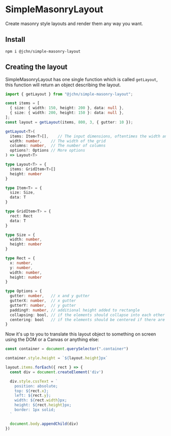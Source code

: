 # SimpleMasonryLayout

Create masonry style layouts and render them any way you want.

## Install

`npm i @jchn/simple-masonry-layout`

## Creating the layout

SimpleMasonryLayout has one single function which is called `getLayout`, this function will return an object describing the layout.

```ts
import { getLayout } from "@jchn/simple-masonry-layout";

const items = [
  { size: { width: 150, height: 200 }, data: null },
  { size: { width: 200, height: 150 }: data: null },
];
const layout = getLayout(items, 800, 3, { gutter: 10 });
```

```ts
getLayout<T>(
  items: Item<T>[],    // The input dimensions, oftentimes the width and height of an image
  width: number,    // The width of the grid
  columns: number,  // The number of columns
  options?: Options // More options
) => Layout<T>

type Layout<T> = {
  items: GridItem<T>[]
  height: number
}

type Item<T> = {
  size: Size,
  data: T
}

type GridItem<T> = {
  rect: Rect
  data: T
}

type Size = {
  width: number,
  height: number
}

type Rect = {
  x: number,
  y: number,
  width: number,
  height: number
}

type Options = {
  gutter: number,   // x and y gutter
  gutterX: number,  // x gutter
  gutterY: number,  // y gutter
  paddingY: number, // additional height added to rectangle
  collapsing: bool, // if the elements should collapse into each other
  centering: bool   // if the elements should be centered if there are less items then columns
}
```

Now it's up to you to translate this layout object to something on screen using the DOM or a Canvas or anything else:

```ts
const container = document.querySelector(".container")

container.style.height = `${layout.height}px`

layout.items.forEach({ rect } => {
  const div = document.createElement('div')

  div.style.cssText = `
    position: absolute;
    top: ${rect.x};
    left: ${rect.y};
    width: ${rect.width}px;
    height: ${rect.height}px;
    border: 1px solid;
  `

  document.body.appendChild(div)
})
```
